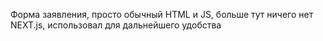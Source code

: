 Форма заявления, просто обычный HTML и JS, больше тут ничего нет NEXT.js, использовал для дальнейшего удобства
